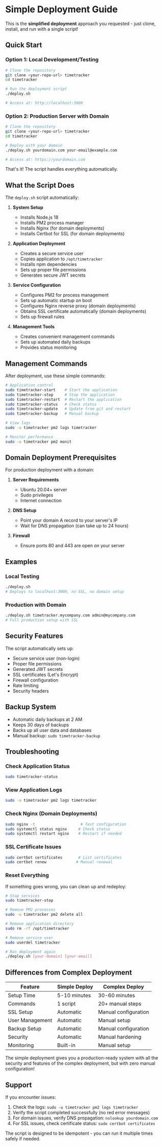# Simple Deployment Guide

This is the **simplified deployment** approach you requested - just clone, install, and run with a single script!

## Quick Start

### Option 1: Local Development/Testing
```bash
# Clone the repository
git clone <your-repo-url> timetracker
cd timetracker

# Run the deployment script
./deploy.sh

# Access at: http://localhost:3000
```

### Option 2: Production Server with Domain
```bash
# Clone the repository  
git clone <your-repo-url> timetracker
cd timetracker

# Deploy with your domain
./deploy.sh yourdomain.com your-email@example.com

# Access at: https://yourdomain.com
```

That's it! The script handles everything automatically.

## What the Script Does

The `deploy.sh` script automatically:

1. **System Setup**
   - Installs Node.js 18
   - Installs PM2 process manager
   - Installs Nginx (for domain deployments)
   - Installs Certbot for SSL (for domain deployments)

2. **Application Deployment**
   - Creates a secure service user
   - Copies application to `/opt/timetracker`
   - Installs npm dependencies
   - Sets up proper file permissions
   - Generates secure JWT secrets

3. **Service Configuration**
   - Configures PM2 for process management
   - Sets up automatic startup on boot
   - Configures Nginx reverse proxy (domain deployments)
   - Obtains SSL certificate automatically (domain deployments)
   - Sets up firewall rules

4. **Management Tools**
   - Creates convenient management commands
   - Sets up automated daily backups
   - Provides status monitoring

## Management Commands

After deployment, use these simple commands:

```bash
# Application control
sudo timetracker-start    # Start the application
sudo timetracker-stop     # Stop the application  
sudo timetracker-restart  # Restart the application
sudo timetracker-status   # Check status
sudo timetracker-update   # Update from git and restart
sudo timetracker-backup   # Manual backup

# View logs
sudo -u timetracker pm2 logs timetracker

# Monitor performance
sudo -u timetracker pm2 monit
```

## Domain Deployment Prerequisites

For production deployment with a domain:

1. **Server Requirements**
   - Ubuntu 20.04+ server
   - Sudo privileges
   - Internet connection

2. **DNS Setup**
   - Point your domain A record to your server's IP
   - Wait for DNS propagation (can take up to 24 hours)

3. **Firewall**
   - Ensure ports 80 and 443 are open on your server

## Examples

### Local Testing
```bash
./deploy.sh
# Deploys to localhost:3000, no SSL, no domain setup
```

### Production with Domain
```bash
./deploy.sh timetracker.mycompany.com admin@mycompany.com
# Full production setup with SSL
```

## Security Features

The script automatically sets up:

- Secure service user (non-login)
- Proper file permissions
- Generated JWT secrets
- SSL certificates (Let's Encrypt)
- Firewall configuration
- Rate limiting
- Security headers

## Backup System

- Automatic daily backups at 2 AM
- Keeps 30 days of backups
- Backs up all user data and databases
- Manual backup: `sudo timetracker-backup`

## Troubleshooting

### Check Application Status
```bash
sudo timetracker-status
```

### View Application Logs
```bash
sudo -u timetracker pm2 logs timetracker
```

### Check Nginx (Domain Deployments)
```bash
sudo nginx -t                    # Test configuration
sudo systemctl status nginx     # Check status
sudo systemctl restart nginx    # Restart if needed
```

### SSL Certificate Issues
```bash
sudo certbot certificates       # List certificates
sudo certbot renew             # Manual renewal
```

### Reset Everything
If something goes wrong, you can clean up and redeploy:

```bash
# Stop services
sudo timetracker-stop

# Remove PM2 processes
sudo -u timetracker pm2 delete all

# Remove application directory
sudo rm -rf /opt/timetracker

# Remove service user
sudo userdel timetracker

# Run deployment again
./deploy.sh [your-domain] [your-email]
```

## Differences from Complex Deployment

| Feature | Simple Deploy | Complex Deploy |
|---------|---------------|----------------|
| Setup Time | 5-10 minutes | 30-60 minutes |
| Commands | 1 script | 20+ manual steps |
| SSL Setup | Automatic | Manual configuration |
| User Management | Automatic | Manual setup |
| Backup Setup | Automatic | Manual configuration |
| Security | Automatic | Manual hardening |
| Monitoring | Built-in | Manual setup |

The simple deployment gives you a production-ready system with all the security and features of the complex deployment, but with zero manual configuration!

## Support

If you encounter issues:

1. Check the logs: `sudo -u timetracker pm2 logs timetracker`
2. Verify the script completed successfully (no red error messages)
3. For domain issues, verify DNS propagation: `nslookup yourdomain.com`
4. For SSL issues, check certificate status: `sudo certbot certificates`

The script is designed to be idempotent - you can run it multiple times safely if needed.